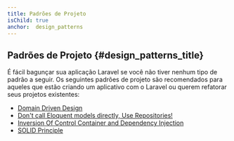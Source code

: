 ```yaml
---
title: Padrões de Projeto
isChild: true
anchor:  design_patterns
---
```


## Padrões de Projeto {#design_patterns_title}

É fácil bagunçar sua aplicação Laravel se você não tiver nenhum tipo de padrão a seguir. Os seguintes padrões de projeto são recomendados para aqueles que estão criando um aplicativo com o Laravel ou querem refatorar seus projetos existentes:

* [Domain Driven Design][ddd-url]
* [Don't call Eloquent models directly, Use Repositories!][repo-url]
* [Inversion Of Control Container and Dependency Injection][ioc-url]
* [SOLID Principle][solid-url]

[ddd-url]:http://caughtexceptions.blogspot.co.nz/2014/02/domain-driven-design-in-laravel-4-part-1.html
[repo-url]:http://vegibit.com/laravel-repository-pattern/
[ioc-url]:http://www.sitepoint.com/dependency-injection-laravels-ioc/
[solid-url]:http://en.wikipedia.org/wiki/SOLID_(object-oriented_design)